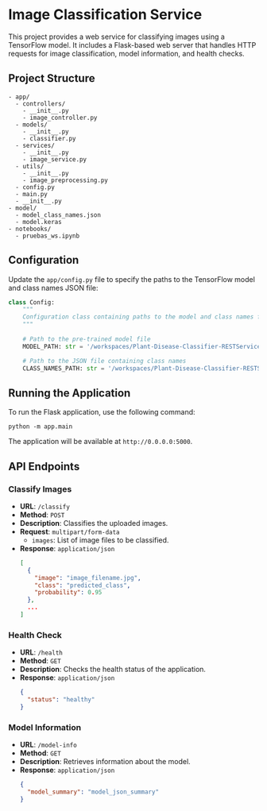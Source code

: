 
# Image Classification Service

This project provides a web service for classifying images using a TensorFlow model. It includes a Flask-based web server that handles HTTP requests for image classification, model information, and health checks.

## Project Structure

```
- app/
  - controllers/
    - __init__.py
    - image_controller.py
  - models/
    - __init__.py
    - classifier.py
  - services/
    - __init__.py
    - image_service.py
  - utils/
    - __init__.py
    - image_preprocessing.py
  - config.py
  - main.py
  - __init__.py
- model/
  - model_class_names.json
  - model.keras
- notebooks/
  - pruebas_ws.ipynb
```

## Configuration

Update the `app/config.py` file to specify the paths to the TensorFlow model and class names JSON file:
```python
class Config:
    """
    Configuration class containing paths to the model and class names file.
    """
    
    # Path to the pre-trained model file
    MODEL_PATH: str = '/workspaces/Plant-Disease-Classifier-RESTService/model/model.keras'

    # Path to the JSON file containing class names
    CLASS_NAMES_PATH: str = '/workspaces/Plant-Disease-Classifier-RESTService/model/model_class_names.json'
```

## Running the Application

To run the Flask application, use the following command:
```
python -m app.main
```

The application will be available at `http://0.0.0.0:5000`.

## API Endpoints

### Classify Images

- **URL**: `/classify`
- **Method**: `POST`
- **Description**: Classifies the uploaded images.
- **Request**: `multipart/form-data`
  - `images`: List of image files to be classified.
- **Response**: `application/json`
  ```json
  [
    {
      "image": "image_filename.jpg",
      "class": "predicted_class",
      "probability": 0.95
    },
    ...
  ]
  ```

### Health Check

- **URL**: `/health`
- **Method**: `GET`
- **Description**: Checks the health status of the application.
- **Response**: `application/json`
  ```json
  {
    "status": "healthy"
  }
  ```

### Model Information

- **URL**: `/model-info`
- **Method**: `GET`
- **Description**: Retrieves information about the model.
- **Response**: `application/json`
  ```json
  {
    "model_summary": "model_json_summary"
  }
  ```